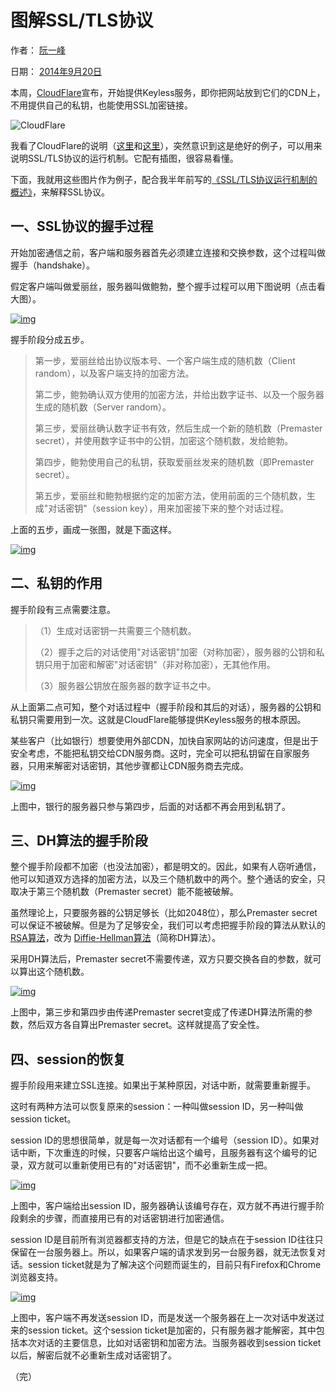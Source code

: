# 图解SSL/TLS协议

作者： [阮一峰](http://www.ruanyifeng.com/)

日期： [2014年9月20日](http://www.ruanyifeng.com/blog/2014/09/)

本周，[CloudFlare](https://www.cloudflare.com/)宣布，开始提供Keyless服务，即你把网站放到它们的CDN上，不用提供自己的私钥，也能使用SSL加密链接。

![CloudFlare](media/014-TLS-SSL/bg2014092001.png)

我看了CloudFlare的说明（[这里](https://blog.cloudflare.com/announcing-keyless-ssl-all-the-benefits-of-cloudflare-without-having-to-turn-over-your-private-ssl-keys/)和[这里](http://blog.cloudflare.com/keyless-ssl-the-nitty-gritty-technical-details/)），突然意识到这是绝好的例子，可以用来说明SSL/TLS协议的运行机制。它配有插图，很容易看懂。

下面，我就用这些图片作为例子，配合我半年前写的[《SSL/TLS协议运行机制的概述》](http://www.ruanyifeng.com/blog/2014/02/ssl_tls.html)，来解释SSL协议。

## 一、SSL协议的握手过程

开始加密通信之前，客户端和服务器首先必须建立连接和交换参数，这个过程叫做握手（handshake）。

假定客户端叫做爱丽丝，服务器叫做鲍勃，整个握手过程可以用下图说明（点击看大图）。

[![img](media/014-TLS-SSL/bg2014092013.png)](http://www.ruanyifeng.com/blogimg/asset/2014/bg2014092002.png)

握手阶段分成五步。

> 第一步，爱丽丝给出协议版本号、一个客户端生成的随机数（Client random），以及客户端支持的加密方法。
>
> 第二步，鲍勃确认双方使用的加密方法，并给出数字证书、以及一个服务器生成的随机数（Server random）。
>
> 第三步，爱丽丝确认数字证书有效，然后生成一个新的随机数（Premaster secret），并使用数字证书中的公钥，加密这个随机数，发给鲍勃。
>
> 第四步，鲍勃使用自己的私钥，获取爱丽丝发来的随机数（即Premaster secret）。
>
> 第五步，爱丽丝和鲍勃根据约定的加密方法，使用前面的三个随机数，生成"对话密钥"（session key），用来加密接下来的整个对话过程。

上面的五步，画成一张图，就是下面这样。

[![img](media/014-TLS-SSL/bg2014092004.png)](http://www.ruanyifeng.com/blogimg/asset/2014/bg2014092003.png)

## 二、私钥的作用

握手阶段有三点需要注意。

> （1）生成对话密钥一共需要三个随机数。
>
> （2）握手之后的对话使用"对话密钥"加密（对称加密），服务器的公钥和私钥只用于加密和解密"对话密钥"（非对称加密），无其他作用。
>
> （3）服务器公钥放在服务器的数字证书之中。

从上面第二点可知，整个对话过程中（握手阶段和其后的对话），服务器的公钥和私钥只需要用到一次。这就是CloudFlare能够提供Keyless服务的根本原因。

某些客户（比如银行）想要使用外部CDN，加快自家网站的访问速度，但是出于安全考虑，不能把私钥交给CDN服务商。这时，完全可以把私钥留在自家服务器，只用来解密对话密钥，其他步骤都让CDN服务商去完成。

[![img](media/014-TLS-SSL/bg2014092006.png)](http://www.ruanyifeng.com/blogimg/asset/2014/bg2014092005.png)

上图中，银行的服务器只参与第四步，后面的对话都不再会用到私钥了。

## 三、DH算法的握手阶段

整个握手阶段都不加密（也没法加密），都是明文的。因此，如果有人窃听通信，他可以知道双方选择的加密方法，以及三个随机数中的两个。整个通话的安全，只取决于第三个随机数（Premaster secret）能不能被破解。

虽然理论上，只要服务器的公钥足够长（比如2048位），那么Premaster secret可以保证不被破解。但是为了足够安全，我们可以考虑把握手阶段的算法从默认的[RSA算法](http://www.ruanyifeng.com/blog/2013/06/rsa_algorithm_part_one.html)，改为 [Diffie-Hellman算法](http://zh.wikipedia.org/wiki/迪菲－赫尔曼密钥交换)（简称DH算法）。

采用DH算法后，Premaster secret不需要传递，双方只要交换各自的参数，就可以算出这个随机数。

[![img](media/014-TLS-SSL/bg2014092008.png)](http://www.ruanyifeng.com/blogimg/asset/2014/bg2014092007.png)

上图中，第三步和第四步由传递Premaster secret变成了传递DH算法所需的参数，然后双方各自算出Premaster secret。这样就提高了安全性。

## 四、session的恢复

握手阶段用来建立SSL连接。如果出于某种原因，对话中断，就需要重新握手。

这时有两种方法可以恢复原来的session：一种叫做session ID，另一种叫做session ticket。

session ID的思想很简单，就是每一次对话都有一个编号（session ID）。如果对话中断，下次重连的时候，只要客户端给出这个编号，且服务器有这个编号的记录，双方就可以重新使用已有的"对话密钥"，而不必重新生成一把。

[![img](media/014-TLS-SSL/bg2014092010.png)](http://www.ruanyifeng.com/blogimg/asset/2014/bg2014092009.png)

上图中，客户端给出session ID，服务器确认该编号存在，双方就不再进行握手阶段剩余的步骤，而直接用已有的对话密钥进行加密通信。

session ID是目前所有浏览器都支持的方法，但是它的缺点在于session ID往往只保留在一台服务器上。所以，如果客户端的请求发到另一台服务器，就无法恢复对话。session ticket就是为了解决这个问题而诞生的，目前只有Firefox和Chrome浏览器支持。

[![img](media/014-TLS-SSL/bg2014092012.png)](http://www.ruanyifeng.com/blogimg/asset/2014/bg2014092011.png)

上图中，客户端不再发送session ID，而是发送一个服务器在上一次对话中发送过来的session ticket。这个session ticket是加密的，只有服务器才能解密，其中包括本次对话的主要信息，比如对话密钥和加密方法。当服务器收到session ticket以后，解密后就不必重新生成对话密钥了。

（完）